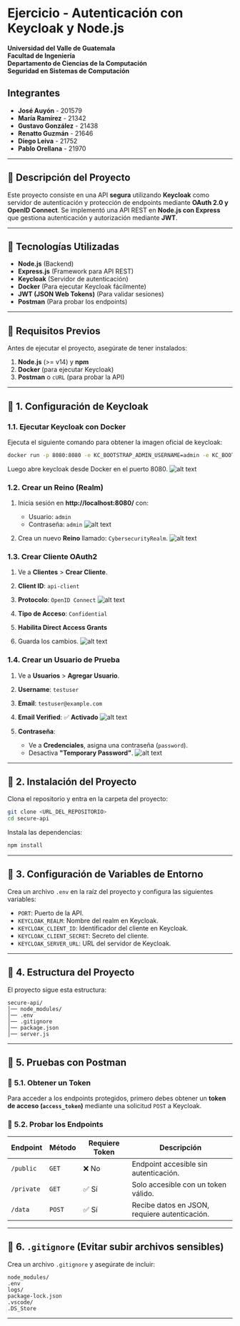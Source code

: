 


# **Ejercicio - Autenticación con Keycloak y Node.js**

**Universidad del Valle de Guatemala**  
**Facultad de Ingeniería**  
**Departamento de Ciencias de la Computación**  
**Seguridad en Sistemas de Computación**  

## **Integrantes**
- **José Auyón** - 201579  
- **María Ramírez** - 21342  
- **Gustavo González** - 21438  
- **Renatto Guzmán** - 21646  
- **Diego Leiva** - 21752  
- **Pablo Orellana** - 21970  

---

## 📌 **Descripción del Proyecto**
Este proyecto consiste en una API **segura** utilizando **Keycloak** como servidor de autenticación y protección de endpoints mediante **OAuth 2.0 y OpenID Connect**. Se implementó una API REST en **Node.js con Express** que gestiona autenticación y autorización mediante **JWT**.

---

## 📌 **Tecnologías Utilizadas**
- **Node.js** (Backend)
- **Express.js** (Framework para API REST)
- **Keycloak** (Servidor de autenticación)
- **Docker** (Para ejecutar Keycloak fácilmente)
- **JWT (JSON Web Tokens)** (Para validar sesiones)
- **Postman** (Para probar los endpoints)

---

## 📌 **Requisitos Previos**
Antes de ejecutar el proyecto, asegúrate de tener instalados:

1. **Node.js** (>= v14) y **npm**
2. **Docker** (para ejecutar Keycloak)
3. **Postman** o `cURL` (para probar la API)

---

## 🔹 **1. Configuración de Keycloak**
### **1.1. Ejecutar Keycloak con Docker**
Ejecuta el siguiente comando para obtener la imagen oficial de keycloak:
```bash
docker run -p 8080:8080 -e KC_BOOTSTRAP_ADMIN_USERNAME=admin -e KC_BOOTSTRAP_ADMIN_PASSWORD=admin quay.io/keycloak/keycloak:26.1.1 start-dev
```
Luego abre keycloak desde Docker en el puerto 8080.
![alt text](<assets/docker keycloak start.jpg>)


### **1.2. Crear un Reino (Realm)**
1. Inicia sesión en **http://localhost:8080/** con:
   - Usuario: `admin`
   - Contraseña: `admin`
![alt text](<assets/keycloak sign in.jpg>)

2. Crea un nuevo **Reino** llamado: `CybersecurityRealm`.
   ![alt text](<assets/realm creation.jpg>)

### **1.3. Crear Cliente OAuth2**
1. Ve a **Clientes** > **Crear Cliente**.
2. **Client ID**: `api-client`
3. **Protocolo**: `OpenID Connect`
   ![alt text](<assets/keycloak create client.jpg>)

4. **Tipo de Acceso**: `Confidential`
5. **Habilita Direct Access Grants**
6. Guarda los cambios.
   ![alt text](<assets/keycloak client config.jpg>)

### **1.4. Crear un Usuario de Prueba**
1. Ve a **Usuarios** > **Agregar Usuario**.
2. **Username**: `testuser`
3. **Email**: `testuser@example.com`
4. **Email Verified**: ✅ **Activado**
   ![alt text](<assets/keycloak create user.jpg>)

5. **Contraseña**:
   - Ve a **Credenciales**, asigna una contraseña (`password`).
   - Desactiva **"Temporary Password"**.
      ![alt text](<assets/keycloak user credentials.jpg>)

---

## 🔹 **2. Instalación del Proyecto**
Clona el repositorio y entra en la carpeta del proyecto:

```bash
git clone <URL_DEL_REPOSITORIO>
cd secure-api
```

Instala las dependencias:

```bash
npm install
```

---

## 🔹 **3. Configuración de Variables de Entorno**
Crea un archivo `.env` en la raíz del proyecto y configura las siguientes variables:

- `PORT`: Puerto de la API.
- `KEYCLOAK_REALM`: Nombre del realm en Keycloak.
- `KEYCLOAK_CLIENT_ID`: Identificador del cliente en Keycloak.
- `KEYCLOAK_CLIENT_SECRET`: Secreto del cliente.
- `KEYCLOAK_SERVER_URL`: URL del servidor de Keycloak.

---

## 🔹 **4. Estructura del Proyecto**
El proyecto sigue esta estructura:

```
secure-api/
│── node_modules/
│── .env
│── .gitignore
│── package.json
│── server.js
```

---

## 🔹 **5. Pruebas con Postman**
### 📌 **5.1. Obtener un Token**
Para acceder a los endpoints protegidos, primero debes obtener un **token de acceso (`access_token`)** mediante una solicitud `POST` a Keycloak.

### 📌 **5.2. Probar los Endpoints**
| Endpoint    | Método | Requiere Token | Descripción |
|------------|--------|---------------|-------------|
| `/public`  | `GET`  | ❌ No         | Endpoint accesible sin autenticación. |
| `/private` | `GET`  | ✅ Sí         | Solo accesible con un token válido. |
| `/data`    | `POST` | ✅ Sí         | Recibe datos en JSON, requiere autenticación. |

---

## 🔹 **6. `.gitignore` (Evitar subir archivos sensibles)**
Crea un archivo `.gitignore` y asegúrate de incluir:

```
node_modules/
.env
logs/
package-lock.json
.vscode/
.DS_Store
```

---

